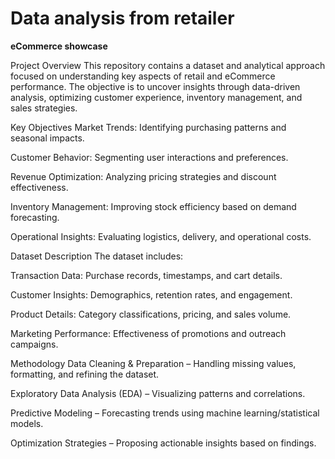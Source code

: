 # Data analysis from retailer

**eCommerce showcase**

Project Overview
This repository contains a dataset and analytical approach focused on understanding key aspects of retail and eCommerce performance. The objective is to uncover insights through data-driven analysis, optimizing customer experience, inventory management, and sales strategies.

Key Objectives
Market Trends: Identifying purchasing patterns and seasonal impacts.

Customer Behavior: Segmenting user interactions and preferences.

Revenue Optimization: Analyzing pricing strategies and discount effectiveness.

Inventory Management: Improving stock efficiency based on demand forecasting.

Operational Insights: Evaluating logistics, delivery, and operational costs.

Dataset Description
The dataset includes:

Transaction Data: Purchase records, timestamps, and cart details.

Customer Insights: Demographics, retention rates, and engagement.

Product Details: Category classifications, pricing, and sales volume.

Marketing Performance: Effectiveness of promotions and outreach campaigns.

Methodology
Data Cleaning & Preparation – Handling missing values, formatting, and refining the dataset.

Exploratory Data Analysis (EDA) – Visualizing patterns and correlations.

Predictive Modeling – Forecasting trends using machine learning/statistical models.

Optimization Strategies – Proposing actionable insights based on findings.
